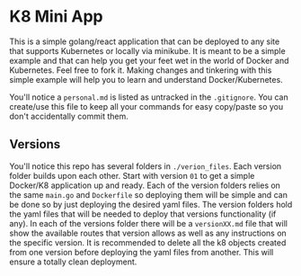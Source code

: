 # K8 Mini App

This is a simple golang/react application that can be deployed to any site that supports Kubernetes or locally via minikube. It is meant to be a simple example and that can help you get your feet wet in the world of Docker and Kubernetes. Feel free to fork it. Making changes and tinkering with this simple example will help you to learn and understand Docker/Kubernetes.

You'll notice a `personal.md` is listed as untracked in the `.gitignore`. You can create/use this file to keep all your commands for easy copy/paste so you don't accidentally commit them.

## Versions

You'll notice this repo has several folders in `./verion_files`. Each version folder builds upon each other. Start with version `01` to get a simple Docker/K8 application up and ready. Each of the version folders relies on the same `main.go` and `Dockerfile` so deploying them will be simple and can be done so by just deploying the desired yaml files. The version folders hold the yaml files that will be needed to deploy that versions functionality (if any). In each of the versions folder there will be a `versionXX.md` file that will show the available routes that version allows as well as any instructions on the specific version. It is recommended to delete all the k8 objects created from one version before deploying the yaml files from another. This will ensure a totally clean deployment.
